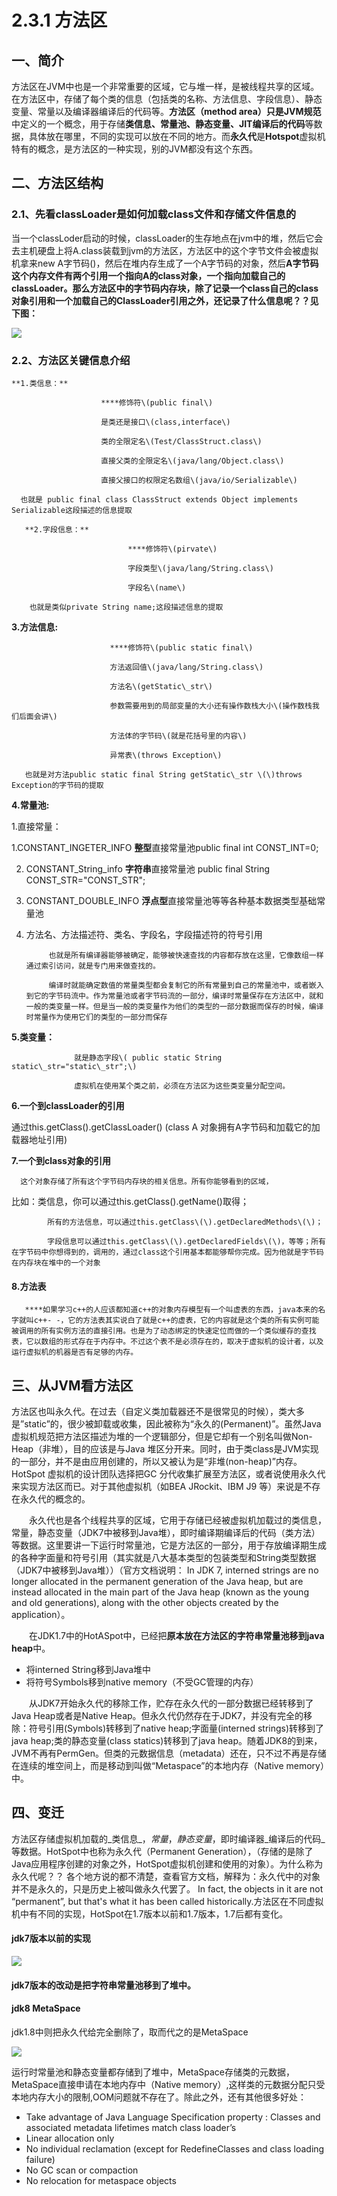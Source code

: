# 2.3.1 方法区

## 一、简介

方法区在JVM中也是一个非常重要的区域，它与堆一样，是被线程共享的区域。在方法区中，存储了每个类的信息（包括类的名称、方法信息、字段信息）、静态变量、常量以及编译器编译后的代码等。**方法区（method area）**只是**JVM规范**中定义的一个概念，用于存储**类信息、常量池、静态变量、JIT编译后的代码**等数据，具体放在哪里，不同的实现可以放在不同的地方。而**永久代**是**Hotspot**虚拟机特有的概念，是方法区的一种实现，别的JVM都没有这个东西。

## 二、方法区结构

### **2.1、先看classLoader是如何加载class文件和存储文件信息的**

当一个classLoder启动的时候，classLoader的生存地点在jvm中的堆，然后它会去主机硬盘上将A.class装载到jvm的方法区，方法区中的这个字节文件会被虚拟机拿来new A字节码\(\)，然后在堆内存生成了一个A字节码的对象，然后**A字节码这个内存文件有两个引用一个指向A的class对象，一个指向加载自己的classLoader。那么方法区中的字节码内存块，除了记录一个class自己的class对象引用和一个加载自己的ClassLoader引用之外，还记录了什么信息呢？？见下图：**

![](https://images2017.cnblogs.com/blog/285763/201708/285763-20170804120525287-900194223.png)

### **2.2、方法区关键信息介绍**

    **1.类信息：**

                        ****修饰符\(public final\)

                        是类还是接口\(class,interface\)

                        类的全限定名\(Test/ClassStruct.class\)

                        直接父类的全限定名\(java/lang/Object.class\)

                        直接父接口的权限定名数组\(java/io/Serializable\)

      也就是 public final class ClassStruct extends Object implements Serializable这段描述的信息提取

       **2.字段信息：**

                              ****修饰符\(pirvate\)

                              字段类型\(java/lang/String.class\)

                              字段名\(name\)

        也就是类似private String name;这段描述信息的提取

**3.方法信息:**

                          ****修饰符\(public static final\)

                          方法返回值\(java/lang/String.class\)

                          方法名\(getStatic\_str\)

                          参数需要用到的局部变量的大小还有操作数栈大小\(操作数栈我们后面会讲\)

                          方法体的字节码\(就是花括号里的内容\)

                          异常表\(throws Exception\)

       也就是对方法public static final String getStatic\_str \(\)throws Exception的字节码的提取

**4.常量池:**

1.直接常量：

1.CONSTANT\_INGETER\_INFO   **整型**直接常量池public final int CONST\_INT=0;

2. CONSTANT\_String\_info **字符串**直接常量池  public final String CONST\_STR="CONST\_STR";

3. CONSTANT\_DOUBLE\_INFO **浮点型**直接常量池等等各种基本数据类型基础常量池

2. 方法名、方法描述符、类名、字段名，字段描述符的符号引用

            也就是所有编译器能够被确定，能够被快速查找的内容都存放在这里，它像数组一样通过索引访问，就是专门用来做查找的。

            编译时就能确定数值的常量类型都会复制它的所有常量到自己的常量池中，或者嵌入到它的字节码流中。作为常量池或者字节码流的一部分，编译时常量保存在方法区中，就和一般的类变量一样。但是当一般的类变量作为他们的类型的一部分数据而保存的时候，编译时常量作为使用它们的类型的一部分而保存

**5.类变量：**

                  就是静态字段\( public static String static\_str="static\_str";\)

                  虚拟机在使用某个类之前，必须在方法区为这些类变量分配空间。

 **6.一个到classLoader的引用**

通过this.getClass\(\).getClassLoader\(\) \(class A 对象拥有A字节码和加载它的加载器地址引用\)

 **7.一个到class对象的引用**

      这个对象存储了所有这个字节码内存块的相关信息。所有你能够看到的区域，

比如：类信息，你可以通过this.getClass\(\).getName\(\)取得；

            所有的方法信息，可以通过this.getClass\(\).getDeclaredMethods\(\)；

            字段信息可以通过this.getClass\(\).getDeclaredFields\(\)，等等；所有在字节码中你想得到的，调用的，通过class这个引用基本都能够帮你完成。因为他就是字节码在内存块在堆中的一个对象

#### **8.方法表**

       ****如果学习c++的人应该都知道c++的对象内存模型有一个叫虚表的东西，java本来的名字就叫c++- -，它的方法表其实说白了就是c++的虚表，它的内容就是这个类的所有实例可能被调用的所有实例方法的直接引用。也是为了动态绑定的快速定位而做的一个类似缓存的查找表，它以数组的形式存在于内存中。不过这个表不是必须存在的，取决于虚拟机的设计者，以及运行虚拟机的机器是否有足够的内存。

## 三、从JVM看方法区

方法区也叫永久代。在过去（自定义类加载器还不是很常见的时候），类大多是”static”的，很少被卸载或收集，因此被称为“永久的\(Permanent\)”。虽然Java 虚拟机规范把方法区描述为堆的一个逻辑部分，但是它却有一个别名叫做Non-Heap（非堆），目的应该是与Java 堆区分开来。同时，由于类class是JVM实现的一部分，并不是由应用创建的，所以又被认为是“非堆\(non-heap\)”内存。HotSpot 虚拟机的设计团队选择把GC 分代收集扩展至方法区，或者说使用永久代来实现方法区而已。对于其他虚拟机（如BEA JRockit、IBM J9 等）来说是不存在永久代的概念的。

　　永久代也是各个线程共享的区域，它用于存储已经被虚拟机加载过的类信息，常量，静态变量（JDK7中被移到Java堆），即时编译期编译后的代码（类方法）等数据。这里要讲一下运行时常量池，它是方法区的一部分，用于存放编译期生成的各种字面量和符号引用（其实就是八大基本类型的包装类型和String类型数据（JDK7中被移到Java堆））（官方文档说明： In JDK 7, interned strings are no longer allocated in the permanent generation of the Java heap, but are instead allocated in the main part of the Java heap \(known as the young and old generations\), along with the other objects created by the application）。

　　在JDK1.7中的HotASpot中，已经把**原本放在方法区的字符串常量池移到java heap**中。

* 将interned String移到Java堆中
* 将符号Symbols移到native memory（不受GC管理的内存）

　　从JDK7开始永久代的移除工作，贮存在永久代的一部分数据已经转移到了Java Heap或者是Native Heap。但永久代仍然存在于JDK7，并没有完全的移除：符号引用\(Symbols\)转移到了native heap;字面量\(interned strings\)转移到了java heap;类的静态变量\(class statics\)转移到了java heap。随着JDK8的到来，JVM不再有PermGen。但类的元数据信息（metadata）还在，只不过不再是存储在连续的堆空间上，而是移动到叫做“Metaspace”的本地内存（Native memory）中。

## 四、变迁

方法区存储虚拟机加载的_类信息_，_常量_，_静态变量_，即时编译器_编译后的代码_等数据。HotSpot中也称为永久代（Permanent Generation），（存储的是除了Java应用程序创建的对象之外，HotSpot虚拟机创建和使用的对象）。为什么称为永久代呢？？ 各个地方说的都不清楚，查看官方文档，解释为：永久代中的对象并不是永久的，只是历史上被叫做永久代罢了。 In fact, the objects in it are not “permanent”, but that's what it has been called historically.方法区在不同虚拟机中有不同的实现，HotSpot在1.7版本以前和1.7版本，1.7后都有变化。

#### jdk7版本以前的实现

![](https://images2018.cnblogs.com/blog/285763/201803/285763-20180307150823573-666451917.png)

#### jdk7版本的改动是把字符串常量池移到了堆中。

#### jdk8 MetaSpace

jdk1.8中则把永久代给完全删除了，取而代之的是MetaSpace

![](../../../.gitbook/assets/image%20%28337%29.png)

运行时常量池和静态变量都存储到了堆中，MetaSpace存储类的元数据，MetaSpace直接申请在本地内存中（Native memory）,这样类的元数据分配只受本地内存大小的限制,OOM问题就不存在了。除此之外，还有其他很多好处：

* Take advantage of Java Language Specification property : Classes and associated metadata lifetimes match class loader’s
* Linear allocation only
* No individual reclamation \(except for RedefineClasses and class loading failure\)
* No GC scan or compaction
* No relocation for metaspace objects

